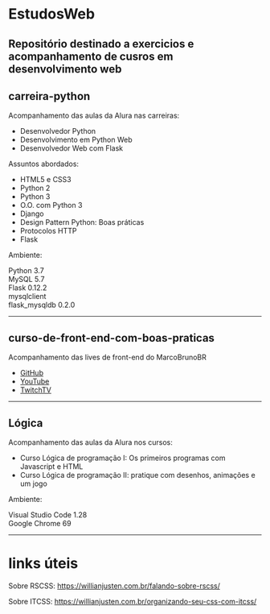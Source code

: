 # EstudosWeb

<h2>Repositório destinado a exercicios e acompanhamento de cusros em desenvolvimento web</h1>

<h2>carreira-python</h2>

<p>Acompanhamento das aulas da Alura nas carreiras:</p>

<ul>
	<li>Desenvolvedor Python</li>
	<li>Desenvolvimento em Python Web</li>
	<li>Desenvolvedor Web com Flask</li>
</ul>

<p>Assuntos abordados:</p>
<ul>
	<li>HTML5 e CSS3</li>
	<li>Python 2</li>
	<li>Python 3</li>
	<li>O.O. com Python 3</li>
	<li>Django</li>
	<li>Design Pattern Python: Boas práticas</li>
	<li>Protocolos HTTP</li>
	<li>Flask</li>
</ul>

<p>Ambiente:</p>
<p>
Python 3.7<br>
MySQL 5.7<br>
Flask 0.12.2<br>
mysqlclient<br>
flask_mysqldb 0.2.0
</p>

<hr>

<h2>curso-de-front-end-com-boas-praticas</h2>
<p>Acompanhamento das lives de front-end do MarcoBrunoBR</p>
<ul>
	<li><a href="https://github.com/MarcoBrunoBR">GitHub</a></li>
	<li><a href="https://www.youtube.com/channel/UCVheRLgrk7bOAByaQ0IVolg">YouTube</a></li>
	<li><a href="https://www.twitch.tv/marcobrunobr">TwitchTV</a></li>
</ul>

<hr>

<h2>Lógica</h2>
<p>Acompanhamento das aulas da Alura nos cursos:</p>
<ul>
	<li>Curso Lógica de programação I: Os primeiros programas com Javascript e HTML</li>
	<li>Curso Lógica de programação II: pratique com desenhos, animações e um jogo</li>
</ul>
<p>Ambiente:</p>
<p>
Visual Studio Code 1.28<br>
Google Chrome 69
</p>

<hr>

<h1>links úteis</h1>
<p>Sobre RSCSS:
    <a href="https://willianjusten.com.br/falando-sobre-rscss">
    https://willianjusten.com.br/falando-sobre-rscss/<a></p>
<p>Sobre ITCSS: 
    <a href="https://willianjusten.com.br/organizando-seu-css-com-itcss/">
    https://willianjusten.com.br/organizando-seu-css-com-itcss/</a></p>
